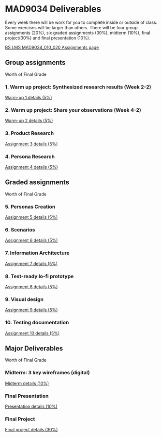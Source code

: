 # MAD9034 Deliverables


Every week there will be work for you to complete inside or outside of class. Some exercises will be larger than others. There will be four group assignments (20%), six graded assignments (30%), midterm (10%), final project(30%) and final presentation (10%).

[BS LMS MAD9034_010_020 Assignments page](https://brightspace.algonquincollege.com/d2l/lms/dropbox/user/folders_list.d2l?ou=474453&isprv=0)


## Group assignments

Worth <Badge type="error" text="20%"/> of Final Grade


### 1. Warm up project: Synthesized research results (Week 2-2) 

<Badge text="Due Sun. Sep 18 by 11:59pm"/>

[Warm-up 1 details (5%)](./warmup1.md)


### 2. Warm up project: Share your observations (Week 4-2)

<Badge text="Due Thur. Sep 29 by 11:59pm"/>

[Warm-up 2 details (5%)](./warmup2.md)


### 3. Product Research

<Badge text="Due Thr. Oct 06 by 11:59pm"/>

[Assignment 3 details (5%)](./assg3.md)


### 4. Persona Research

<Badge text="Due Sun. Oct 09 by 11:59pm"/>

[Assignment 4 details (5%)](./assg4.md)


## Graded assignments

Worth <Badge type="error" text="30%"/> of Final Grade


### 5. Personas Creation

<Badge text="Due Tue. Oct 18 by 11:59pm"/>

[Assignment 5 details (5%)](./assg5.md)


### 6. Scenarios

<Badge text="Due Sun. Oct 30 by 11:59pm"/>

[Assignment 6 details (5%)](./assg6.md)


### 7.  Information Architecture

<Badge text="Due Sun. Oct 30 by 11:59pm"/>

[Assignment 7 details (5%)](./assg7.md)


### 8. Test-ready lo-fi prototype

<Badge text="Due Thur. Nov 10 by 11:59pm"/>

[Assignment 8 details (5%)](./assg8.md)


### 9. Visual design

<Badge text="Due Thur. Nov 24 by 11:59pm"/>

[Assignment 9 details (5%)](./assg9.md)


### 10. Testing documentation

<Badge text="Due Thur. Dec 01 by 11:59pm"/>

[Assignment 10 details (5%)](./assg10.md)


## Major Deliverables

Worth <Badge type="error" text="50%"/> of Final Grade


### Midterm: 3 key wireframes (digital) 

<Badge text="Due Thur. Nov 17 by 11:59pm"/>

[Midterm details (10%)](./midterm.md)


### Final Presentation 

<Badge text="Due Tue. Dec 13/15 by the end of class"/>

[Presentation details (10%)](./presentation.md)


### Final Project 

<Badge text="Due Tue. Dec 13 by 11:59pm"/>

[Final project details (30%)](./proj.md)